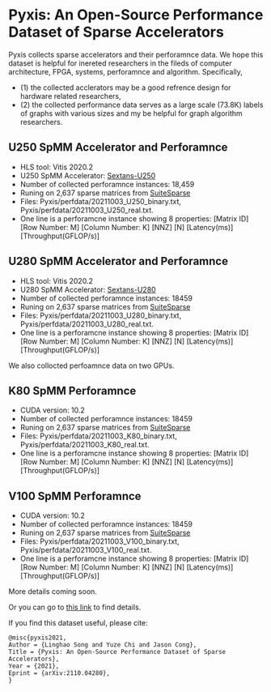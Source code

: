 # Pyxis: An Open-Source Performance Dataset of Sparse Accelerators

Pyxis collects sparse accelerators and their perforamnce data. We hope this dataset is helpful for inereted researchers in the fileds of computer architecture, FPGA, systems, perforamnce and algorithm. Specifically, 
* (1) the collected acclerators may be a good refrence design for hardware related researchers,
* (2) the collected performance data serves as a large scale (73.8K) labels of graphs with various sizes and my be helpful for graph algorithm researchers.


## U250 SpMM Accelerator and Perforamnce 

* HLS tool: Vitis 2020.2
* U250 SpMM Accelerator: [Sextans-U250](https://github.com/linghaosong/Sextans/tree/hls/U250)
* Number of collected perforamnce instances: 18,459
* Runing on 2,637 sparse matrices from [SuiteSparse](https://sparse.tamu.edu)
* Files: Pyxis/perfdata/20211003_U250_binary.txt, Pyxis/perfdata/20211003_U250_real.txt.
* One line is a perforamcne instance showing 8 properties: [Matrix ID] [Row Number: M] [Column Number: K] [NNZ] [N] [Latency(ms)] [Throughput(GFLOP/s)]


## U280 SpMM Accelerator and Perforamnce 

* HLS tool: Vitis 2020.2
* U280 SpMM Accelerator: [Sextans-U280](https://github.com/linghaosong/Sextans/tree/hls/U280)
* Number of collected perforamnce instances: 18459
* Runing on 2,637 sparse matrices from [SuiteSparse](https://sparse.tamu.edu)
* Files: Pyxis/perfdata/20211003_U280_binary.txt, Pyxis/perfdata/20211003_U280_real.txt.
* One line is a perforamcne instance showing 8 properties: [Matrix ID] [Row Number: M] [Column Number: K] [NNZ] [N] [Latency(ms)] [Throughput(GFLOP/s)]


We also collocted perfoamnce data on two GPUs.

## K80 SpMM Perforamnce 

* CUDA version: 10.2
* Number of collected perforamnce instances: 18459
* Runing on 2,637 sparse matrices from [SuiteSparse](https://sparse.tamu.edu)
* Files: Pyxis/perfdata/20211003_K80_binary.txt, Pyxis/perfdata/20211003_K80_real.txt.
* One line is a perforamcne instance showing 8 properties: [Matrix ID] [Row Number: M] [Column Number: K] [NNZ] [N] [Latency(ms)] [Throughput(GFLOP/s)]


## V100 SpMM Perforamnce 

* CUDA version: 10.2
* Number of collected perforamnce instances: 18459
* Runing on 2,637 sparse matrices from [SuiteSparse](https://sparse.tamu.edu)
* Files: Pyxis/perfdata/20211003_V100_binary.txt, Pyxis/perfdata/20211003_V100_real.txt.
* One line is a perforamcne instance showing 8 properties: [Matrix ID] [Row Number: M] [Column Number: K] [NNZ] [N] [Latency(ms)] [Throughput(GFLOP/s)]


More details coming soon. 

Or you can go to [this link](https://arxiv.org/abs/2110.04280) to find details.



If you find this dataset useful, please cite:

    @misc{pyxis2021,
    Author = {Linghao Song and Yuze Chi and Jason Cong},
    Title = {Pyxis: An Open-Source Performance Dataset of Sparse Accelerators},
    Year = {2021},
    Eprint = {arXiv:2110.04280},
    }
